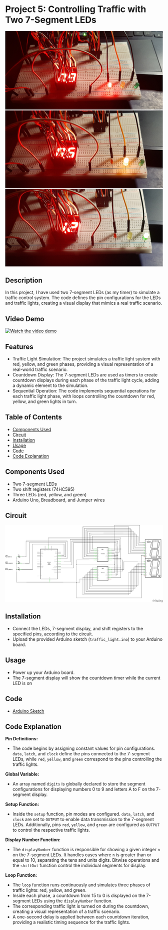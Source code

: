# Project 5: Controlling Traffic with Two 7-Segment LEDs

![Image01](media/tl01.jpg)
![Image02](media/tl02.jpg)
![Image03](media/tl03.jpg)

## Description
In this project, I have used two 7-segment LEDs (as my timer) to simulate a traffic control system. The code defines the pin configurations for the LEDs and traffic lights, creating a visual display that mimics a real traffic scenario.

## Video Demo
[![Watch the video demo](https://img.youtube.com/vi/sA13ujEV0s8/0.jpg)](https://youtube.com/watch?v=sA13ujEV0s8)

## Features
- Traffic Light Simulation: The project simulates a traffic light system with red, yellow, and green phases, providing a visual representation of a real-world traffic scenario.
- Countdown Display: The 7-segment LEDs are used as timers to create countdown displays during each phase of the traffic light cycle, adding a dynamic element to the simulation.
- Sequential Operation: The code implements sequential operations for each traffic light phase, with loops controlling the countdown for red, yellow, and green lights in turn.

## Table of Contents
- [Components Used](#components-used)
- [Circuit](#circuit)
- [Installation](#installation)
- [Usage](#usage)
- [Code](#code)
- [Code Explanation](#code-explanation)

## Components Used
- Two 7-segment LEDs
- Two shift registers (74HC595)
- Three LEDs (red, yellow, and green)
- Arduino Uno, Breadboard, and Jumper wires

## Circuit
![Circuit Diagram](circuit/traffic_light_schem.jpg)

## Installation
- Connect the LEDs, 7-segment display, and shift registers to the specified pins, according to the circuit.
- Upload the provided Arduino sketch (`traffic_light.ino`) to your Arduino board.

## Usage
- Power up your Arduino board.
- The 7-segment display will show the countdown timer while the current LED is on

## Code
- [Arduino Sketch](code/traffic_light.ino)

## Code Explanation
**Pin Definitions:**
- The code begins by assigning constant values for pin configurations. `data`, `latch`, and `clock` define the pins connected to the 7-segment LEDs, while `red`, `yellow`, and `green` correspond to the pins controlling the traffic lights.

**Global Variable:**
- An array named `digits` is globally declared to store the segment configurations for displaying numbers 0 to 9 and letters A to F on the 7-segment display.

**Setup Function:**
- Inside the `setup` function, pin modes are configured. `data`, `latch`, and `clock` are set to `OUTPUT` to enable data transmission to the 7-segment LEDs. Additionally, pins `red`, `yellow`, and `green` are configured as `OUTPUT` to control the respective traffic lights.

**Display Number Function:**
- The `displayNumber` function is responsible for showing a given integer `n` on the 7-segment LEDs. It handles cases where `n` is greater than or equal to 10, separating the tens and units digits. Bitwise operations and the `shiftOut` function control the individual segments for display.

**Loop Function:**
- The `loop` function runs continuously and simulates three phases of traffic lights: red, yellow, and green.
- Inside each phase, a countdown from 15 to 0 is displayed on the 7-segment LEDs using the `displayNumber` function.
- The corresponding traffic light is turned on during the countdown, creating a visual representation of a traffic scenario.
- A one-second delay is applied between each countdown iteration, providing a realistic timing sequence for the traffic lights.
